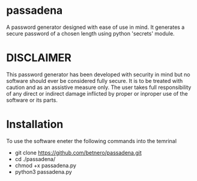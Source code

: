 # passadena
A password generator designed with ease of use in mind. 
It generates a secure password of a chosen length using python 'secrets' module.

# DISCLAIMER

This password generator has been developed with security in mind but no software should ever be considered fully secure. It is to be treated with caution and as an assistive measure only.
The user takes full responsibility of any direct or indirect damage inflicted by proper or inproper use of the software or its parts.

# Installation
   To use the software eneter the following commands into the temrinal
   - git clone https://github.com/betnero/passadena.git
   - cd ./passadena/
   - chmod +x passadena.py
   - python3 passadena.py


